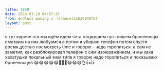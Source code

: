 ```yaml
---
title: 1859
date: 2024-03-29 04:57:25
from: endless шизing ⍼ (channel1162404975)
layout: post
---
```


я тут короче это мы идём идем чета открываем гугл пишем броненосцы смотрим на них любуэмся
а потом я убираю телефон
потом спустя время достаю посмотреть time и говорю - надо торопиться. а сам не заметил, как разблокировал телефон с сим изоюражением. и мы хаха хахатушки локальный мем типа я говорю надо торопиться и показываю броненосцев 
😂😂😂😂😂🤣🤣🤣😂😂😅👌👍👍
